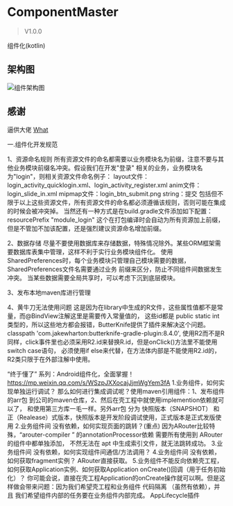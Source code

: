 # ComponentMaster

> V1.0.0  

组件化(kotlin)

## 架构图

![组件架构图](https://upload-images.jianshu.io/upload_images/6188347-2175e13adf3f6ae7.png?imageMogr2/auto-orient/strip%7CimageView2/2/w/1240)

## 感谢

逼供大佬 [What](https://github.com/y1xian/What)

一.组件化开发规范 

  1、资源命名规则
  所有资源文件的命名都需要以业务模块名为前缀，注意不要与其他业务模块前缀名冲突。假设我们在开发"登录"
  相关的业务，业务模块名为"login"，则相关资源文件命名例子：
  layout文件：login_activity_quicklogin.xml、login_activity_register.xml
  anim文件：login_slide_in.xml
  mipmap文件：login_btn_submit.png
  string：<string name="login_submit">提交</string>
  包括但不限于以上这些资源文件，所有资源文件的命名都必须遵循该规则，否则可能在集成的时候会被冲突掉。
  当然还有一种方式是在build.gradle文件添加如下配置：
  resourcePrefix "module_login"
  这个在打包编译时会自动为所有资源加上前缀，但是不管加不加该配置，还是强烈建议资源命名增加前缀。
  
  2、数据存储
  尽量不要使用数据库来存储数据，特殊情况除外。某些ORM框架需要数据库表集中管理，这样不利于实行业务模块组件化。
  使用SharedPreferences时，每个业务模块只管理自己模块需要的数据，SharedPreferences文件名需要通过业务
  前缀来区分，防止不同组件间数据发生冲突。
  当某些数据需要全局共享时，可以考虑下沉到底层模块。
  
  3、发布本地maven库进行管理
  
  4、黄牛刀无法使用问题
     这是因为在library中生成的R文件，这些属性值都不是常量，而@BindView注解这里是需要传入常量值的，
     这些id都是 public static int 类型的，所以这些地方都会报错，ButterKnife提供了插件来解决这个问题。
     classpath 'com.jakewharton:butterknife-gradle-plugin:8.4.0',
     使用R2而不是R
     同样，click事件里也必须采用R2.id来替换R.id，但是onClick()方法里不能使用switch case语句，
     必须使用if else来代替，在方法体内部是不能使用R2.id的，R2类只限于在外部注解中使用。
     
     
“终于懂了” 系列：Android组件化，全面掌握！
https://mp.weixin.qq.com/s/WSzpJXXocajJjmWgYem3fA
1.业务组件，如何实现单独运行调试？
那么如何进行集成调试呢？使用maven引用组件：1、发布组件的arr包 到公司的maven仓库，2、然后在壳工程中就使用implemention依赖就可以了，
和使用第三方库一毛一样。另外arr包 分为 快照版本（SNAPSHOT） 和 正（Realease）式版本，快照版本是开发阶段调试使用，正式版本是正式发版使用
2.业务组件间 没有依赖，如何实现页面的跳转？(重点)
因为ARouter比较特殊，“arouter-compiler ” 的annotationProcessor依赖 需要所有使用到 ARouter 的组件中都单独添加，
 不然无法在 apt 中生成索引文件，就无法跳转成功。
3.业务组件间 没有依赖，如何实现组件间通信/方法调用？
4.业务组件间 没有依赖，如何获取fragment实例？
  ARouter直接获取。
5.业务组件不能反向依赖壳工程，如何获取Application实例、如何获取Application onCreate()回调（用于任务初始化）？
  你可能会说，直接在壳工程Application的onCreate操作就可以啊。但是这样做会带来问题：因为我们希望壳工程和业务组件 代码隔离
  （虽然有依赖），并且 我们希望组件内部的任务要在业务组件内部完成。
  AppLifecycle插件

  
  
 
  



